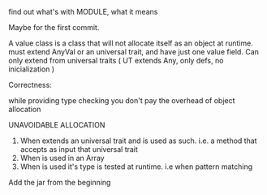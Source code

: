 find out what's with MODULE, what it means

Maybe for the first commit. 

A value class is a class that will not allocate itself as an object at runtime. 
must extend AnyVal or an universal trait, and have just one value field.
Can only extend from universal traits ( UT extends Any, only defs, no inicialization )

Correctness:

while providing type checking you don't pay the overhead of object allocation


UNAVOIDABLE ALLOCATION

1. When extends an universal trait and is used as such. i.e. a method that accepts as input that universal trait
2. When is used in an Array
3. When is used it's type is tested at runtime. i.e when pattern matching


















Add the jar from the beginning
